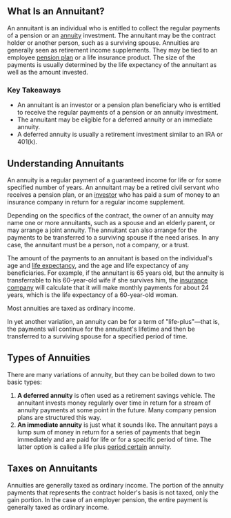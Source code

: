## What Is an Annuitant?

An annuitant is an individual who is entitled to collect the regular payments of a pension or an [annuity](https://www.investopedia.com/terms/a/annuity.asp) investment. The annuitant may be the contract holder or another person, such as a surviving spouse. Annuities are generally seen as retirement income supplements. They may be tied to an employee [pension plan](https://www.investopedia.com/terms/p/pensionplan.asp) or a life insurance product. The size of the payments is usually determined by the life expectancy of the annuitant as well as the amount invested.

### Key Takeaways

-   An annuitant is an investor or a pension plan beneficiary who is entitled to receive the regular payments of a pension or an annuity investment.
-   The annuitant may be eligible for a deferred annuity or an immediate annuity.
-   A deferred annuity is usually a retirement investment similar to an IRA or 401(k).

## Understanding Annuitants

An annuity is a regular payment of a guaranteed income for life or for some specified number of years. An annuitant may be a retired civil servant who receives a pension plan, or an [investor](https://www.investopedia.com/terms/i/investor.asp) who has paid a sum of money to an insurance company in return for a regular income supplement.

Depending on the specifics of the contract, the owner of an annuity may name one or more annuitants, such as a spouse and an elderly parent, or may arrange a joint annuity. The annuitant can also arrange for the payments to be transferred to a surviving spouse if the need arises. In any case, the annuitant must be a person, not a company, or a trust.

The amount of the payments to an annuitant is based on the individual's age and [life expectancy](https://www.investopedia.com/terms/l/lifeexpectancy.asp), and the age and life expectancy of any beneficiaries. For example, if the annuitant is 65 years old, but the annuity is transferrable to his 60-year-old wife if she survives him, the [insurance company](https://www.investopedia.com/ask/answers/09/choose-insurance-company.asp) will calculate that it will make monthly payments for about 24 years, which is the life expectancy of a 60-year-old woman.

Most annuities are taxed as ordinary income.

In yet another variation, an annuity can be for a term of "life-plus"—that is, the payments will continue for the annuitant's lifetime and then be transferred to a surviving spouse for a specified period of time.

## Types of Annuities

There are many variations of annuity, but they can be boiled down to two basic types:

1.  **A deferred annuity** is often used as a retirement savings vehicle. The annuitant invests money regularly over time in return for a stream of annuity payments at some point in the future. Many company pension plans are structured this way.
2.  **An immediate annuity** is just what it sounds like. The annuitant pays a lump sum of money in return for a series of payments that begin immediately and are paid for life or for a specific period of time. The latter option is called a life plus [period certain](https://www.investopedia.com/terms/p/periodcertain.asp) annuity.

## Taxes on Annuitants

Annuities are generally taxed as ordinary income. The portion of the annuity payments that represents the contract holder's basis is not taxed, only the gain portion. In the case of an employer pension, the entire payment is generally taxed as ordinary income.